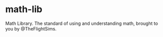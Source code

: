 # math-lib
Math Library. The standard of using and understanding math, brought to you by @TheFlightSims.
